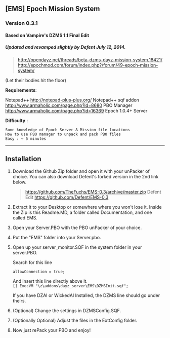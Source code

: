 ## [EMS] Epoch Mission System 
### Version 0.3.1
#### Based on Vampire's DZMS 1.1 Final Edit
##### Updated and revamped slightly by Defent July 12, 2014.
> http://opendayz.net/threads/beta-dzms-dayz-mission-system.18421/ 
> http://epochmod.com/forum/index.php?/forum/49-epoch-mission-system/

(Let their bodies hit the floor)

**Requirements**:

   Notepad++ 
	http://notepad-plus-plus.org/
   Notepad++ sqf addon 
	http://www.armaholic.com/page.php?id=8680
   PBO Manager
	http://www.armaholic.com/page.php?id=16369
   Epoch 1.0.4+ Server

**Difficulty** :

    Some knowledge of Epoch Server & Mission file locations
    How to use PBO manager to unpack and pack PBO files
    Easy : ~ 5 minutes

--------------------------
Installation
--------------------------
1.	Download the Github Zip folder and open it with your unPacker of choice. You can also download
	Defent's forked version in the 2nd link below.

	> https://github.com/TheFuchs/EMS-0.3/archive/master.zip
	Defent Edit
	> https://github.com/Defent/EMS-0.3
	
2.	Extract it to your Desktop or somewhere where you won't lose it.
	Inside the Zip is this Readme.MD, a folder called Documentation, and one called EMS.
	
3.	Open your Server.PBO with the PBO unPacker of your choice.

4.	Put the "EMS" folder into your Server.pbo.

5.	Open up your server_monitor.SQF in the system folder in your server.PBO.

	Search for this line
	
	```allowConnection = true;```
	
	And insert this line directly above it.<br />
	```[] ExecVM "\z\addons\dayz_server\EMS\DZMSInit.sqf";```
	
	If you have DZAI or WickedAI Installed, the DZMS line should go under theirs.
	
6.	(Optional) Change the settings in DZMSConfig.SQF.

7.	(Optionally Optional) Adjust the files in the ExtConfig folder.
	
8.	Now just rePack your PBO and enjoy!
